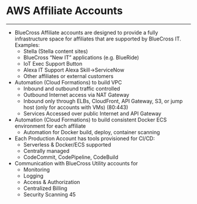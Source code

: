 <link rel='stylesheet' href='https://cdnjs.cloudflare.com/ajax/libs/twitter-bootstrap/3.3.7/css/bootstrap.min.css'><link rel='stylesheet' href='https://cdnjs.cloudflare.com/ajax/libs/font-awesome/4.7.0/css/font-awesome.min.css'><link rel='stylesheet' href='http://bcbs-cloud-docs.s3-website-us-west-2.amazonaws.com/styles/website.css'>

# AWS Affiliate Accounts

****

* BlueCross Affiliate accounts are designed to provide a fully infrastructure space for affiliates that are supported by BlueCross IT. Examples:
  * Stella (Stella content sites)
  * BlueCross “New IT” applications (e.g. BlueRide)
  * IoT Exec Support Button
  * Alexa IT Support Alexa Skill->ServiceNow
  * Other affiliates or external customers
* Automation (Cloud Formations) to build VPC
  * Inbound and outbound traffic controlled
  * Outbound Internet access via NAT Gateway
  * Inbound only through ELBs, CloudFront, API Gateway, S3, or jump host (only for accounts with VMs) (80:443)
  * Services Accessed over public Internet and API Gateway
* Automation (Cloud Formations) to build consistent Docker ECS environment for each affiliate
  * Automation for Docker build, deploy, container scanning
* Each Production Account has tools provisioned for CI/CD:
  * Serverless & Docker/ECS supported
  * Centrally managed
  * CodeCommit, CodePipeline, CodeBuild
* Communication with BlueCross Utility accounts for
  * Monitoring
  * Logging
  * Access & Authorization
  * Centralized Billing
  * Security Scanning
45
